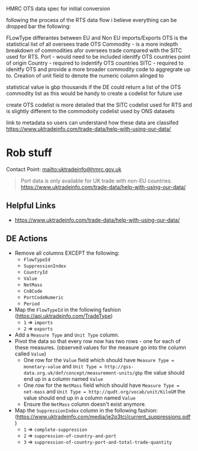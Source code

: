 HMRC OTS data spec for initial conversion 

following the process of the RTS data flow i believe everything can be dropped bar the following:

FLowType differantes between EU and Non EU imports/Exports
OTS is the statistical list of all oversees trade
OTS Commodity - is a more indepth breakdown of commodities afor oversees trade compared with the SITC used for RTS.
Port - would need to be included idenitfy OTS countries point of origin 
Country - required to indentify OTS countries
SITC - required to idenitfy OTS and provide a more broader commodity code to aggregrate up to.
Creation of unit field to denote the numeric column alinged to 

statistical value is gbp thousands 
if the DE could return a list of the OTS commodity list as this would be handy to create a codelist for future use

create OTS codelist is more detailed that the SITC codelist used for RTS and is slightly different to the commodoity codelist used by ONS datasets

link to metadata so users can understand how these data are classifed https://www.uktradeinfo.com/trade-data/help-with-using-our-data/ 


# Rob stuff

Contact Point: <mailto:uktradeinfo@hmrc.gov.uk>

> Port data is only available for UK trade with non-EU countries. <https://www.uktradeinfo.com/trade-data/help-with-using-our-data/>

## Helpful Links

* <https://www.uktradeinfo.com/trade-data/help-with-using-our-data/>

## DE Actions

* Remove all columns EXCEPT the following:
  * `FlowTypeId`
  * `SuppressionIndex`
  * `CountryId`
  * `Value`
  * `NetMass`
  * `Cn8Code`
  * `PortCodeNumeric`
  * `Period`
* Map the `FlowTypeId` in the following fashion (<https://api.uktradeinfo.com/TradeType>)
  * `1` => `imports`
  * `2` => `exports`
* Add a `Measure Type` and `Unit Type` column. 
* Pivot the data so that every row now has two rows - one for each of these measures. (observed values for the measure go into the column called `Value`)
  * One row for the `Value` field which should have `Measure Type = monetary-value` and `Unit Type = http://gss-data.org.uk/def/concept/measurement-units/gbp` the value should end up in a column named `Value`
  * One row for the `NetMass` field which should have `Measure Type = net-mass` and `Unit Type = http://qudt.org/vocab/unit/KiloGM` the value should end up in a column named `Value`
  * Ensure the `NetMass` column doesn't exist anymore.
* Map the `SuppressionIndex` column in the following fashion: (<https://www.uktradeinfo.com/media/ie2p3tcj/current_suppressions.pdf>)
  * `1` => `complete-suppression`
  * `2` => `suppression-of-country-and-port`
  * `3` => `suppression-of-country-port-and-total-trade-quantity`